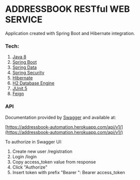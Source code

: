 # ADDRESSBOOK RESTful WEB SERVICE
Application created with Spring Boot and Hibernate integration.

### Tech:
1. [Java 8](https://java.com/)
1. [Spring Boot](https://spring.io/)
1. [Spring Data](https://spring.io/projects/spring-data/)
1. [Spring Security](https://spring.io/projects/spring-security/)
1. [Hibernate](http://hibernate.org/)
1. [H2 Database Engine](https://www.h2database.com/html/main.html)
1. [JUnit 5](https://junit.org/junit5/)
1. [Feign](https://github.com/OpenFeign/feign)

### API
Documentation provided by [Swagger](https://swagger.io/) and available at:

[https://addressbook-automation.herokuapp.com/api/v1/](https://addressbook-automation.herokuapp.com/api/v1/)

To authorize in Swagger UI:
1. Create new user /registration
2. Login /login
3. Copy access_token value from response
4. Click "Authorize"
5. Insert token with prefix "Bearer ": Bearer access_token
